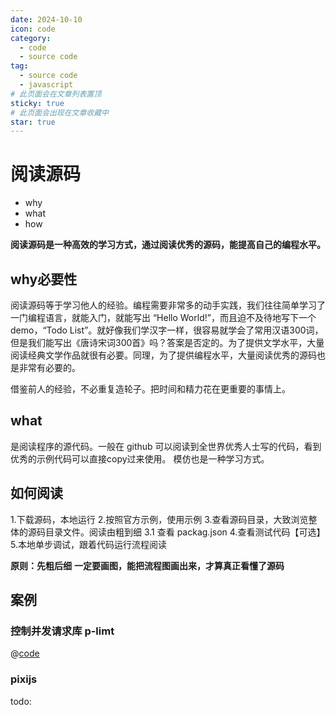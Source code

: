 ```yaml
---
date: 2024-10-10
icon: code
category:
  - code
  - source code
tag:
  - source code
  - javascript
# 此页面会在文章列表置顶
sticky: true
# 此页面会出现在文章收藏中
star: true
---
```


# 阅读源码

* why
* what
* how

**阅读源码是一种高效的学习方式，通过阅读优秀的源码，能提高自己的编程水平。**

## why必要性

阅读源码等于学习他人的经验。编程需要非常多的动手实践，我们往往简单学习了一门编程语言，就能入门，就能写出 “Hello World!”，而且迫不及待地写下一个demo，“Todo List”。就好像我们学汉字一样，很容易就学会了常用汉语300词，但是我们能写出《唐诗宋词300首》吗？答案是否定的。为了提供文学水平，大量阅读经典文学作品就很有必要。同理，为了提供编程水平，大量阅读优秀的源码也是非常有必要的。

借鉴前人的经验，不必重复造轮子。把时间和精力花在更重要的事情上。

## what

是阅读程序的源代码。一般在 github 可以阅读到全世界优秀人士写的代码，看到优秀的示例代码可以直接copy过来使用。
模仿也是一种学习方式。

## 如何阅读

1.下载源码，本地运行
2.按照官方示例，使用示例
3.查看源码目录，大致浏览整体的源码目录文件。阅读由粗到细
3.1 查看 packag.json
4.查看测试代码【可选】
5.本地单步调试，跟着代码运行流程阅读


**原则：先粗后细**
**一定要画图，能把流程图画出来，才算真正看懂了源码**



## 案例

### 控制并发请求库 p-limt 


@[code](./p-limit.js)


### pixijs 

todo: 
